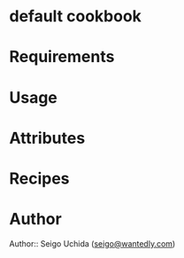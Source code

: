 # default cookbook

# Requirements

# Usage

# Attributes

# Recipes

# Author

Author:: Seigo Uchida (<seigo@wantedly.com>)
